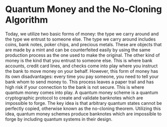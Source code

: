 # Quantum Money and the No-Cloning Algorithm


Today, we utilize two basic forms of money: the type we carry around and the type we entrust to someone else. The type we carry around includes coins, bank notes, poker chips, and precious metals. These are objects that are made by a mint and can be counterfeited easily by using the same production process as the one used to make the original. The other kind of money is the kind that you entrust to someone else. This is where bank accounts, credit card lines, and checks  come into play where you instruct the bank to move money on your behalf. However, this form of money has its own disadvantages: every time you pay someone, you need to tell your bank whom to send money to. This process leaves a paper trail and has high risk if your connection to the bank is not secure. This is where quantum money comes into play. A quantum money scheme is a quantum cryptographic protocol to create and validate banknotes which are impossible to forge. The key idea is that arbitrary quantum states cannot be perfectly copied, otherwise known as the no-cloning theorem. Utilizing this idea, quantum money schemes produce banknotes which are impossible to forge by including quantum systems in their design.
